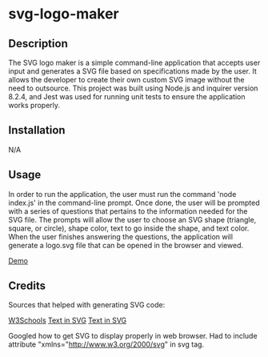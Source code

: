 # svg-logo-maker

## Description

The SVG logo maker is a simple command-line application that accepts user input and generates a SVG file based on specifications made by the user. It allows the developer to create their own custom SVG image without the need to outsource. This project was built using Node.js and inquirer version 8.2.4, and Jest was used for running unit tests to ensure the application works properly.

## Installation

N/A

## Usage

In order to run the application, the user must run the command 'node index.js' in the command-line prompt. Once done, the user will be prompted with a series of questions that pertains to the information needed for the SVG file. The prompts will allow the user to choose an SVG shape (triangle, square, or circle), shape color, text to go inside the shape, and text color. When the user finishes answering the questions, the application will generate a logo.svg file that can be opened in the browser and viewed.

[Demo](https://drive.google.com/file/d/1MgVoU_xjoC7yfa5kxZhRZwem9nk_pU-K/view)

## Credits

Sources that helped with generating SVG code:

[W3Schools](https://www.w3schools.com/graphics/svg_intro.asp)
[Text in SVG](https://developer.mozilla.org/en-US/docs/Web/SVG/Tutorial/Texts)
[Text in SVG](https://www.w3schools.com/graphics/svg_text.asp)

Googled how to get SVG to display properly in web browser. Had to include attribute "xmlns="http://www.w3.org/2000/svg" in svg tag.